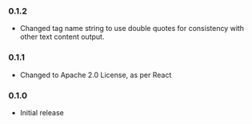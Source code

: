 ### 0.1.2

* Changed tag name string to use double quotes for consistency with other text
  content output.

### 0.1.1

* Changed to Apache 2.0 License, as per React

### 0.1.0

* Initial release